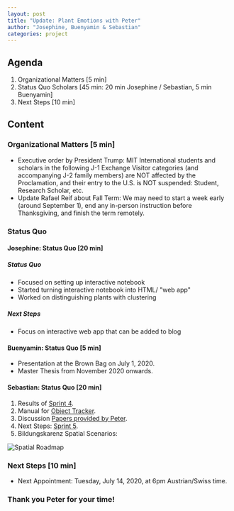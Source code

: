 ```yaml
---
layout: post
title: "Update: Plant Emotions with Peter"
author: "Josephine, Buenyamin & Sebastian"
categories: project
---
```


## Agenda

1. Organizational Matters [5 min]
2. Status Quo Scholars [45 min: 20 min Josephine / Sebastian, 5 min Buenyamin]
3. Next Steps [10 min]

## Content

### Organizational Matters [5 min]

- Executive order by President Trump: MIT International students and scholars in the following J-1 Exchange Visitor categories (and accompanying J-2 family members) are NOT affected by the Proclamation, and their entry to the U.S. is NOT suspended: Student, Research Scholar, etc.
- Update Rafael Reif about Fall Term: We may need to start a week early (around September 1), end any in-person instruction before Thanksgiving, and finish the term remotely.

### Status Quo

#### Josephine: Status Quo [20 min]

##### Status Quo
- Focused on setting up interactive notebook
- Started turning interactive notebook into HTML/ "web app"
- Worked on distinguishing plants with clustering
##### Next Steps
- Focus on interactive web app that can be added to blog

#### Buenyamin: Status Quo [5 min]

- Presentation at the Brown Bag on July 1, 2020.
- Master Thesis from November 2020 onwards.

#### Sebastian: Status Quo [20 min]

1. Results of [Sprint 4](https://plantions.github.io/project/2020/06/27/sprint-4.html).
2. Manual for [Object Tracker](https://plantions.github.io/project/2020/06/25/instructions.html).
3. Discussion [Papers provided by Peter](https://plantions.github.io/project/2020/06/27/alternative-modeling.html).
4. Next Steps: [Sprint 5](https://plantions.github.io/project/2020/06/30/sprint-5.html).
5. Bildungskarenz Spatial Scenarios:

![Spatial Roadmap](https://i.imgur.com/aFFt2St.png)


### Next Steps [10 min]

- Next Appointment: Tuesday, July 14, 2020, at 6pm Austrian/Swiss time.

### Thank you Peter for your time!
